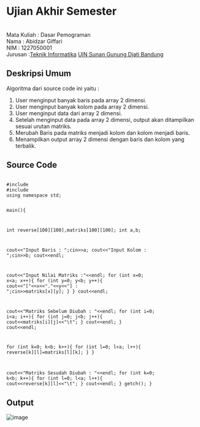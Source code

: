 # Ujian Akhir Semester 
<br>Mata Kuliah 	: Dasar Pemograman
<br> Nama		: Abidzar Giffari
<br>NIM		:	1227050001
<br>Jurusan		:[Teknik Informatika](http://if.uinsgd.ac.id/) [UIN Sunan Gunung Djati Bandung](https://uinsgd.ac.id/) 

## Deskripsi Umum
Algoritma dari source code ini yaitu :

1. User menginput banyak baris pada array 2 dimensi.
2. User menginput banyak kolom pada array 2 dimensi.
3. User menginput data dari array 2 dimensi.
4. Setelah menginput data pada array 2 dimensi, output akan ditampilkan sesuai urutan matriks.
5. Merubah Baris pada matriks menjadi kolom dan kolom menjadi baris.
6. Menampilkan output array 2 dimensi dengan baris dan kolom yang terbalik.

## Source Code
<code>
#include <iostream>
#include <conio.h>
using namespace std;

main(){

int reverse[100][100],matriks[100][100];
int a,b;

cout<<"Input Baris : ";cin>>a;
cout<<"Input Kolom : ";cin>>b;
cout<<endl;

cout<<"Input Nilai Matriks :"<<endl;
for (int x=0; x<a; x++){
    for (int y=0; y<b; y++){
        cout<<"["<<x<<"."<<y<<"] : ";cin>>matriks[x][y];
    }
}
cout<<endl;

cout<<"Matriks Sebelum Diubah : "<<endl;
for (int i=0; i<a; i++){
    for (int j=0; j<b; j++){
        cout<<matriks[i][j]<<"\t";
    }
    cout<<endl;
}
cout<<endl;

for (int k=0; k<b; k++){
    for (int l=0; l<a; l++){ 
        reverse[k][l]=matriks[l][k];
    }
}

cout<<"Matriks Sesudah Diubah : "<<endl;
for (int k=0; k<b; k++){
    for (int l=0; l<a; l++){
        cout<<reverse[k][l]<<"\t";
    }
    cout<<endl;
}
getch();
}
</code>

## Output
![image](https://user-images.githubusercontent.com/119671026/209476275-66919211-8618-40dd-8cd3-68cc41bc1aa5.png)

